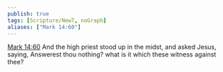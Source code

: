```yaml
---
publish: true
tags: [Scripture/NewT, noGraph]
aliases: ["Mark 14:60"]
---
```

[Mark 14:60](https://churchofjesuschrist.org/study/scriptures/nt/mark/14?lang=eng&id=p60#p60) And the high priest stood up in the midst, and asked Jesus, saying, Answerest thou nothing? what is it which these witness against thee?

